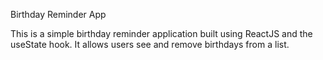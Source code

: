 Birthday Reminder App

This is a simple birthday reminder application built using ReactJS and the useState hook. It allows users see and remove birthdays from a list. 
